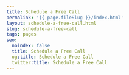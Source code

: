 ```yaml
---
title: Schedule a Free Call
permalink: '{{ page.fileSlug }}/index.html'
layout: schedule-a-free-call.html
slug: schedule-a-free-call
tags: pages
seo:
  noindex: false
  title: Schedule a Free Call
  og:title: Schedule a Free Call
  twitter:title: Schedule a Free Call
---
```



